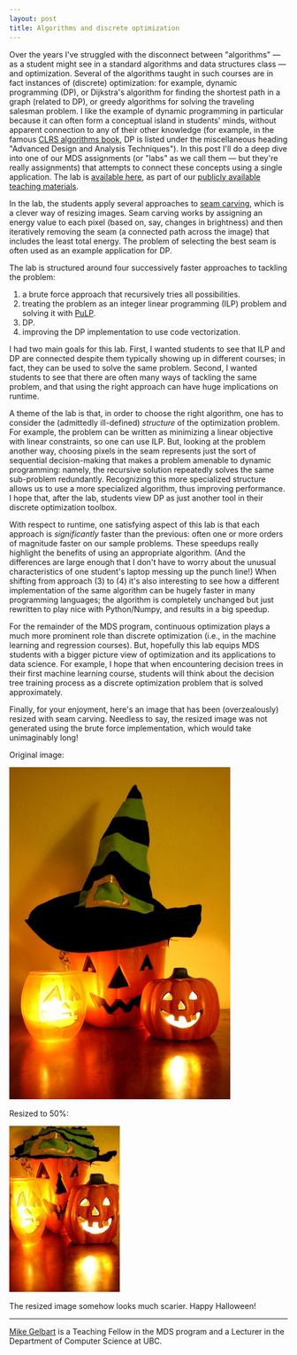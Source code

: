 ```yaml
---
layout: post
title: Algorithms and discrete optimization
---
```


Over the years I've struggled with the disconnect between "algorithms" — as a student might see
in a standard algorithms and data structures class — and optimization. Several of the algorithms taught in such courses
are in fact instances of (discrete) optimization: for example, dynamic programming (DP), or Dijkstra's algorithm for finding the shortest path in a graph (related to DP), or greedy algorithms for solving the traveling salesman problem. I like the example of dynamic programming in particular because it can often form a conceptual island in students' minds, without apparent connection to any of their other knowledge (for example, in the famous [CLRS algorithms book](https://en.wikipedia.org/wiki/Introduction_to_Algorithms), DP is listed under the miscellaneous heading "Advanced Design and Analysis Techniques").
In this post I'll do a deep dive into one of our MDS assignments (or "labs" as we call them — but they're really assignments) that attempts to connect these concepts using a single application.
The lab is [available here](https://github.com/UBC-MDS/public/blob/master/courses/512_alg-data-struct/labs/lab4/lab4.ipynb), as part of our [publicly available teaching materials](https://github.com/UBC-MDS/public).

In the lab,
the students apply several approaches to [seam carving](https://en.wikipedia.org/wiki/Seam_carving), which is a clever way of resizing images. Seam carving works by assigning an energy value to each pixel (based on, say, changes in brightness) and then iteratively removing the seam (a connected path across the image) that includes the least total energy. The problem of selecting the best seam is often used as an example application for DP.

The lab is structured around four successively faster approaches to tackling the problem:

1. a brute force approach that recursively tries all possibilities.
2. treating the problem as an integer linear programming (ILP) problem and solving it with [PuLP](https://pythonhosted.org/PuLP/).
3. DP.
4. improving the DP implementation to use code vectorization.

I had two main goals for this lab. First, I wanted students to see that ILP and DP are connected despite them typically showing up in different courses; in fact, they can be used to solve the same problem. Second, I wanted students to see that there are often many ways of tackling the same problem,
and that using the right approach can have huge implications on runtime.

A theme of the lab is that, in order to choose the right algorithm, one has to consider the (admittedly ill-defined) _structure_ of the optimization problem. For example, the problem can be written as minimizing a linear objective with linear constraints, so one can use ILP.
But, looking at the problem another way, choosing pixels in the seam represents just the sort of sequential decision-making that makes a problem amenable to dynamic programming: namely, the recursive solution repeatedly solves the same sub-problem redundantly. Recognizing this more specialized structure allows us to use a more specialized algorithm, thus improving performance. I hope that, after the lab, students view DP as just another tool in their discrete optimization toolbox.

With respect to runtime, one satisfying aspect of this lab is that each approach is _significantly_ faster than the previous: often one or more orders of magnitude faster on our sample problems. These speedups really highlight the benefits of using an appropriate algorithm. (And the differences are large enough that I don't have to worry about the unusual characteristics of one student's laptop messing up the punch line!) When shifting from approach (3) to (4) it's also interesting to see how a different implementation of the same algorithm can be hugely faster in many programming languages; the algorithm is completely unchanged but just rewritten to play nice with Python/Numpy, and results in a big speedup.

For the remainder of the MDS program, continuous optimization plays a much more prominent role than discrete optimization (i.e., in the machine learning and regression courses). But, hopefully this lab
equips MDS students with a bigger picture view of optimization and its applications to data science.
For example, I hope that when encountering decision trees in their first machine learning course, students will
think about the decision tree training process as a discrete optimization problem that is solved approximately.

Finally, for your enjoyment, here's an image that has been (overzealously) resized with seam carving. Needless to say,
the resized image was not generated using the brute force implementation, which would take unimaginably long!

Original image:

![](/img/blog/jack-o-lantern-400x600.jpg)

Resized to 50%:

![](/img/blog/jack-o-lantern-200x300.jpg)

The resized image somehow looks much scarier. Happy Halloween!

---------

[Mike Gelbart](http://www.cs.ubc.ca/~mgelbart/) is a Teaching Fellow in the MDS program and a Lecturer in the Department of Computer Science at UBC.
